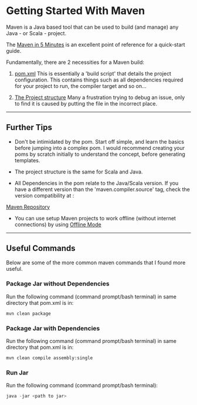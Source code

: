 # Getting Started With Maven

Maven is a Java based tool that can be used to build (and manage) any Java - or Scala - project.

The [Maven in 5 Minutes](http://maven.apache.org/guides/getting-started/maven-in-five-minutes.html) is an excellent
point of reference for a quick-start guide. 

Fundamentally, there are 2 necessities for a Maven build:

1. [pom.xml](https://maven.apache.org/guides/introduction/introduction-to-the-pom.html#:~:text=A%20Project%20Object%20Model%20or,default%20values%20for%20most%20projects.) 
This is essentially a 'build script' that details the project configuration. This contains things such as
all dependencies required for your project to run, the compiler target and so on...

2. [The Project structure](http://maven.apache.org/guides/introduction/introduction-to-the-standard-directory-layout.html)
Many a frustration trying to debug an issue, only to find it is caused by putting the file in the incorrect place. 

---

## Further Tips

- Don't be intimidated by the pom. Start off simple, and learn the basics before jumping into a complex pom. I would recommend 
creating your poms by scratch initially to understand the concept, before generating templates. 

- The project structure is the same for Scala and Java. 

- All Dependencies in the pom relate to the Java/Scala version. If you have a different version than the 'maven.compiler.source' tag, check the version compatibility at :

[Maven Repository](https://mvnrepository.com/)

- You can use setup Maven projects to work offline (without internet connections) by using [Offline Mode](https://www.oreilly.com/library/view/apache-maven-cookbook/9781785286124/ch08s05.html)

---

## Useful Commands

Below are some of the more common maven commands that I found more useful.
 
### Package Jar without Dependencies



Run the following command (command prompt/bash terminal) in same directory that pom.xml is in:


```maven
mvn clean package
```

 

### Package Jar with Dependencies

 

Run the following command (command prompt/bash terminal) in same directory that pom.xml is in:

 

```maven
mvn clean compile assembly:single
```

 

### Run Jar

Run the following command (command prompt/bash terminal):

```java
java -jar <path to jar>
```